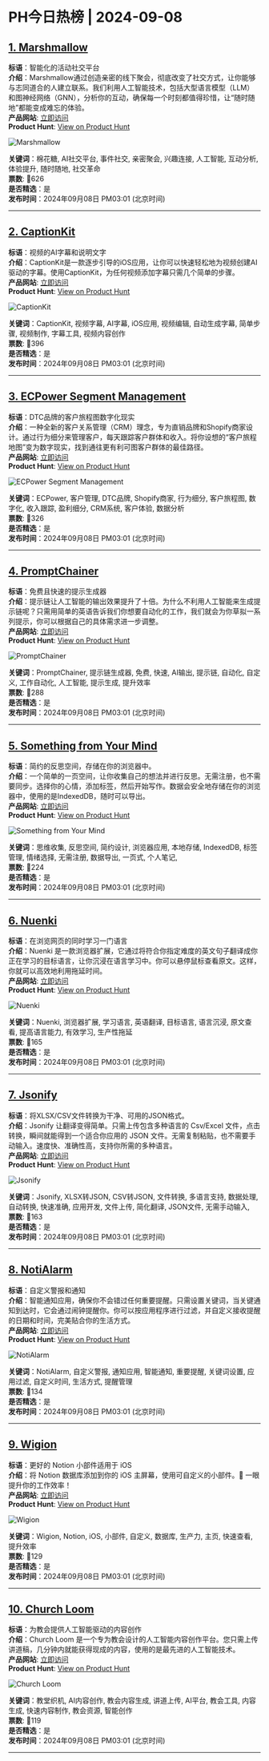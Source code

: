 # PH今日热榜 | 2024-09-08

## [1. Marshmallow](https://www.producthunt.com/posts/marshmallow-2?utm_campaign=producthunt-api&utm_medium=api-v2&utm_source=Application%3A+linewalker+%28ID%3A+135281%29)  
**标语**：智能化的活动社交平台  
**介绍**：Marshmallow通过创造亲密的线下聚会，彻底改变了社交方式，让你能够与志同道合的人建立联系。我们利用人工智能技术，包括大型语言模型（LLM）和图神经网络（GNN），分析你的互动，确保每一个时刻都值得珍惜，让“随时随地”都能变成难忘的体验。  
**产品网站**: [立即访问](https://www.producthunt.com/r/MQQS2X2KYCCFZY?utm_campaign=producthunt-api&utm_medium=api-v2&utm_source=Application%3A+linewalker+%28ID%3A+135281%29)  
**Product Hunt**: [View on Product Hunt](https://www.producthunt.com/posts/marshmallow-2?utm_campaign=producthunt-api&utm_medium=api-v2&utm_source=Application%3A+linewalker+%28ID%3A+135281%29)  

![Marshmallow](https://ph-files.imgix.net/74f6851b-4d90-456c-944d-302f520fc489.png?auto=format&fit=crop&frame=1&h=512&w=1024)  

**关键词**：棉花糖, AI社交平台, 事件社交, 亲密聚会, 兴趣连接, 人工智能, 互动分析, 体验提升, 随时随地, 社交革命  
**票数**: 🔺626  
**是否精选**：是  
**发布时间**：2024年09月08日 PM03:01 (北京时间)  

---

## [2. CaptionKit](https://www.producthunt.com/posts/captionkit?utm_campaign=producthunt-api&utm_medium=api-v2&utm_source=Application%3A+linewalker+%28ID%3A+135281%29)  
**标语**：视频的AI字幕和说明文字  
**介绍**：CaptionKit是一款逐步引导的iOS应用，让你可以快速轻松地为视频创建AI驱动的字幕。使用CaptionKit，为任何视频添加字幕只需几个简单的步骤。  
**产品网站**: [立即访问](https://www.producthunt.com/r/CW6QAWWLCHGP3F?utm_campaign=producthunt-api&utm_medium=api-v2&utm_source=Application%3A+linewalker+%28ID%3A+135281%29)  
**Product Hunt**: [View on Product Hunt](https://www.producthunt.com/posts/captionkit?utm_campaign=producthunt-api&utm_medium=api-v2&utm_source=Application%3A+linewalker+%28ID%3A+135281%29)  

![CaptionKit](https://ph-files.imgix.net/ba69a6b2-f011-44e4-931e-e4b099dc57bf.jpeg?auto=format&fit=crop&frame=1&h=512&w=1024)  

**关键词**：CaptionKit, 视频字幕, AI字幕, iOS应用, 视频编辑, 自动生成字幕, 简单步骤, 视频制作, 字幕工具, 视频内容创作  
**票数**: 🔺396  
**是否精选**：是  
**发布时间**：2024年09月08日 PM03:01 (北京时间)  

---

## [3. ECPower Segment Management](https://www.producthunt.com/posts/ecpower-segment-management?utm_campaign=producthunt-api&utm_medium=api-v2&utm_source=Application%3A+linewalker+%28ID%3A+135281%29)  
**标语**：DTC品牌的客户旅程图数字化现实  
**介绍**：一种全新的客户关系管理（CRM）理念，专为直销品牌和Shopify商家设计。通过行为细分来管理客户，每天跟踪客户群体和收入。将你设想的“客户旅程地图”变为数字现实，找到通往更有利可图客户群体的最佳路径。  
**产品网站**: [立即访问](https://www.producthunt.com/r/GDN6WJKKXRSTCL?utm_campaign=producthunt-api&utm_medium=api-v2&utm_source=Application%3A+linewalker+%28ID%3A+135281%29)  
**Product Hunt**: [View on Product Hunt](https://www.producthunt.com/posts/ecpower-segment-management?utm_campaign=producthunt-api&utm_medium=api-v2&utm_source=Application%3A+linewalker+%28ID%3A+135281%29)  

![ECPower Segment Management](https://ph-files.imgix.net/20598b39-d0c2-4894-9c3b-53586dd15d28.webp?auto=format&fit=crop&frame=1&h=512&w=1024)  

**关键词**：ECPower, 客户管理, DTC品牌, Shopify商家, 行为细分, 客户旅程图, 数字化, 收入跟踪, 盈利细分, CRM系统, 客户体验, 数据分析  
**票数**: 🔺326  
**是否精选**：是  
**发布时间**：2024年09月08日 PM03:01 (北京时间)  

---

## [4. PromptChainer](https://www.producthunt.com/posts/promptchainer?utm_campaign=producthunt-api&utm_medium=api-v2&utm_source=Application%3A+linewalker+%28ID%3A+135281%29)  
**标语**：免费且快速的提示生成器  
**介绍**：提示链让人工智能的输出效果提升了十倍。为什么不利用人工智能来生成提示链呢？只需用简单的英语告诉我们你想要自动化的工作，我们就会为你草拟一系列提示，你可以根据自己的具体需求进一步调整。  
**产品网站**: [立即访问](https://www.producthunt.com/r/P7IUBAITHB6VP3?utm_campaign=producthunt-api&utm_medium=api-v2&utm_source=Application%3A+linewalker+%28ID%3A+135281%29)  
**Product Hunt**: [View on Product Hunt](https://www.producthunt.com/posts/promptchainer?utm_campaign=producthunt-api&utm_medium=api-v2&utm_source=Application%3A+linewalker+%28ID%3A+135281%29)  

![PromptChainer](https://ph-files.imgix.net/3431e5a8-e089-4068-a778-c31e438c9549.png?auto=format&fit=crop&frame=1&h=512&w=1024)  

**关键词**：PromptChainer, 提示链生成器, 免费, 快速, AI输出, 提示链, 自动化, 自定义, 工作自动化, 人工智能, 提示生成, 提升效率  
**票数**: 🔺288  
**是否精选**：是  
**发布时间**：2024年09月08日 PM03:01 (北京时间)  

---

## [5. Something from Your Mind](https://www.producthunt.com/posts/something-from-your-mind?utm_campaign=producthunt-api&utm_medium=api-v2&utm_source=Application%3A+linewalker+%28ID%3A+135281%29)  
**标语**：简约的反思空间，存储在你的浏览器中。  
**介绍**：一个简单的一页空间，让你收集自己的想法并进行反思。无需注册，也不需要同步。选择你的心情，添加标签，然后开始写作。数据会安全地存储在你的浏览器中，使用的是IndexedDB，随时可以导出。  
**产品网站**: [立即访问](https://www.producthunt.com/r/4V4X56VKPRM3ZQ?utm_campaign=producthunt-api&utm_medium=api-v2&utm_source=Application%3A+linewalker+%28ID%3A+135281%29)  
**Product Hunt**: [View on Product Hunt](https://www.producthunt.com/posts/something-from-your-mind?utm_campaign=producthunt-api&utm_medium=api-v2&utm_source=Application%3A+linewalker+%28ID%3A+135281%29)  

![Something from Your Mind](https://ph-files.imgix.net/c28def80-9c1b-43aa-a1dc-ee5a4bd9adc5.png?auto=format&fit=crop&frame=1&h=512&w=1024)  

**关键词**：思维收集, 反思空间, 简约设计, 浏览器应用, 本地存储, IndexedDB, 标签管理, 情绪选择, 无需注册, 数据导出, 一页式, 个人笔记,  
**票数**: 🔺224  
**是否精选**：是  
**发布时间**：2024年09月08日 PM03:01 (北京时间)  

---

## [6. Nuenki](https://www.producthunt.com/posts/nuenki?utm_campaign=producthunt-api&utm_medium=api-v2&utm_source=Application%3A+linewalker+%28ID%3A+135281%29)  
**标语**：在浏览网页的同时学习一门语言  
**介绍**：Nuenki 是一款浏览器扩展，它通过将符合你指定难度的英文句子翻译成你正在学习的目标语言，让你沉浸在语言学习中。你可以悬停鼠标查看原文。这样，你就可以高效地利用拖延时间。  
**产品网站**: [立即访问](https://www.producthunt.com/r/C6HYXL4ELPSRTK?utm_campaign=producthunt-api&utm_medium=api-v2&utm_source=Application%3A+linewalker+%28ID%3A+135281%29)  
**Product Hunt**: [View on Product Hunt](https://www.producthunt.com/posts/nuenki?utm_campaign=producthunt-api&utm_medium=api-v2&utm_source=Application%3A+linewalker+%28ID%3A+135281%29)  

![Nuenki](https://ph-files.imgix.net/341f2dcd-332d-4271-b31d-e18d2a975e7e.png?auto=format&fit=crop&frame=1&h=512&w=1024)  

**关键词**：Nuenki, 浏览器扩展, 学习语言, 英语翻译, 目标语言, 语言沉浸, 原文查看, 提高语言能力, 有效学习, 生产性拖延  
**票数**: 🔺165  
**是否精选**：是  
**发布时间**：2024年09月08日 PM03:01 (北京时间)  

---

## [7. Jsonify](https://www.producthunt.com/posts/jsonify-2?utm_campaign=producthunt-api&utm_medium=api-v2&utm_source=Application%3A+linewalker+%28ID%3A+135281%29)  
**标语**：将XLSX/CSV文件转换为干净、可用的JSON格式。  
**介绍**：Jsonify 让翻译变得简单。只需上传包含多种语言的 Csv/Excel 文件，点击转换，瞬间就能得到一个适合你应用的 JSON 文件。无需复制粘贴，也不需要手动输入。速度快、准确性高，支持你所需的多种语言。  
**产品网站**: [立即访问](https://www.producthunt.com/r/U2PQWPPXPCTDII?utm_campaign=producthunt-api&utm_medium=api-v2&utm_source=Application%3A+linewalker+%28ID%3A+135281%29)  
**Product Hunt**: [View on Product Hunt](https://www.producthunt.com/posts/jsonify-2?utm_campaign=producthunt-api&utm_medium=api-v2&utm_source=Application%3A+linewalker+%28ID%3A+135281%29)  

![Jsonify](https://ph-files.imgix.net/19bad2bc-f6b8-4dd5-972a-62e04382a8f0.png?auto=format&fit=crop&frame=1&h=512&w=1024)  

**关键词**：Jsonify, XLSX转JSON, CSV转JSON, 文件转换, 多语言支持, 数据处理, 自动转换, 快速准确, 应用开发, 文件上传, 简化翻译, JSON文件, 无需手动输入,  
**票数**: 🔺163  
**是否精选**：是  
**发布时间**：2024年09月08日 PM03:01 (北京时间)  

---

## [8. NotiAlarm](https://www.producthunt.com/posts/notialarm?utm_campaign=producthunt-api&utm_medium=api-v2&utm_source=Application%3A+linewalker+%28ID%3A+135281%29)  
**标语**：自定义警报和通知  
**介绍**：智能通知应用，确保你不会错过任何重要提醒。只需设置关键词，当关键通知到达时，它会通过闹钟提醒你。你可以按应用程序进行过滤，并自定义接收提醒的日期和时间，完美贴合你的生活方式。  
**产品网站**: [立即访问](https://www.producthunt.com/r/GMDORNVCCIJPCM?utm_campaign=producthunt-api&utm_medium=api-v2&utm_source=Application%3A+linewalker+%28ID%3A+135281%29)  
**Product Hunt**: [View on Product Hunt](https://www.producthunt.com/posts/notialarm?utm_campaign=producthunt-api&utm_medium=api-v2&utm_source=Application%3A+linewalker+%28ID%3A+135281%29)  

![NotiAlarm](https://ph-files.imgix.net/8f441c9c-d08c-4e4c-b848-1c0ea431554a.png?auto=format&fit=crop&frame=1&h=512&w=1024)  

**关键词**：NotiAlarm, 自定义警报, 通知应用, 智能通知, 重要提醒, 关键词设置, 应用过滤, 自定义时间, 生活方式, 提醒管理  
**票数**: 🔺134  
**是否精选**：是  
**发布时间**：2024年09月08日 PM03:01 (北京时间)  

---

## [9. Wigion](https://www.producthunt.com/posts/wigion?utm_campaign=producthunt-api&utm_medium=api-v2&utm_source=Application%3A+linewalker+%28ID%3A+135281%29)  
**标语**：更好的 Notion 小部件适用于 iOS  
**介绍**：将 Notion 数据库添加到你的 iOS 主屏幕，使用可自定义的小部件。🚀 一眼提升你的工作效率！  
**产品网站**: [立即访问](https://www.producthunt.com/r/7P4ET26Y6KTLEZ?utm_campaign=producthunt-api&utm_medium=api-v2&utm_source=Application%3A+linewalker+%28ID%3A+135281%29)  
**Product Hunt**: [View on Product Hunt](https://www.producthunt.com/posts/wigion?utm_campaign=producthunt-api&utm_medium=api-v2&utm_source=Application%3A+linewalker+%28ID%3A+135281%29)  

![Wigion](https://ph-files.imgix.net/820aaede-95dd-4da7-956c-83f6bd6f0cf7.jpeg?auto=format&fit=crop&frame=1&h=512&w=1024)  

**关键词**：Wigion, Notion, iOS, 小部件, 自定义, 数据库, 生产力, 主页, 快速查看, 提升效率  
**票数**: 🔺129  
**是否精选**：是  
**发布时间**：2024年09月08日 PM03:01 (北京时间)  

---

## [10. Church Loom](https://www.producthunt.com/posts/church-loom?utm_campaign=producthunt-api&utm_medium=api-v2&utm_source=Application%3A+linewalker+%28ID%3A+135281%29)  
**标语**：为教会提供人工智能驱动的内容创作  
**介绍**：Church Loom 是一个专为教会设计的人工智能内容创作平台。您只需上传讲道稿，几分钟内就能获得现成的内容，使用的是最先进的人工智能技术。  
**产品网站**: [立即访问](https://www.producthunt.com/r/A67JEFN4EV4I6S?utm_campaign=producthunt-api&utm_medium=api-v2&utm_source=Application%3A+linewalker+%28ID%3A+135281%29)  
**Product Hunt**: [View on Product Hunt](https://www.producthunt.com/posts/church-loom?utm_campaign=producthunt-api&utm_medium=api-v2&utm_source=Application%3A+linewalker+%28ID%3A+135281%29)  

![Church Loom](https://ph-files.imgix.net/206b7a7b-c947-4490-aa22-10511b125af0.png?auto=format&fit=crop&frame=1&h=512&w=1024)  

**关键词**：教堂织机, AI内容创作, 教会内容生成, 讲道上传, AI平台, 教会工具, 内容生成, 快速内容制作, 教会资源, 智能创作  
**票数**: 🔺119  
**是否精选**：是  
**发布时间**：2024年09月08日 PM03:01 (北京时间)  

---

